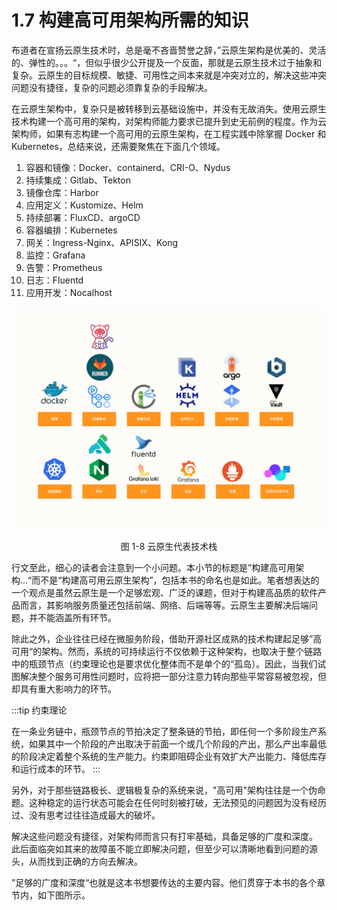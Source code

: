 # 1.7 构建高可用架构所需的知识

布道者在宣扬云原生技术时，总是毫不吝啬赞誉之辞，”云原生架构是优美的、灵活的、弹性的。。。“，但似乎很少公开提及一个反面，那就是云原生技术过于抽象和复杂。云原生的目标规模、敏捷、可用性之间本来就是冲突对立的，解决这些冲突问题没有捷径，复杂的问题必须靠复杂的手段解决。

在云原生架构中，复杂只是被转移到云基础设施中，并没有无故消失。使用云原生技术构建一个高可用的架构，对架构师能力要求已提升到史无前例的程度。作为云架构师，如果有志构建一个高可用的云原生架构，在工程实践中除掌握 Docker 和 Kubernetes，总结来说，还需要聚焦在下面几个领域。

1. 容器和镜像：Docker、containerd、CRI-O、Nydus
2. 持续集成：Gitlab、Tekton
3. 镜像仓库：Harbor
4. 应用定义：Kustomize、Helm
5. 持续部署：FluxCD、argoCD
6. 容器编排：Kubernetes
6. 网关：Ingress-Nginx、APISIX、Kong
7. 监控：Grafana
8. 告警：Prometheus
9. 日志：Fluentd
10. 应用开发：Nocalhost

<div  align="center">
	<img src="../assets/tech.jpeg" width = "600"  align=center />
	<p>图 1-8 云原生代表技术栈</p>
</div>

行文至此，细心的读者会注意到一个小问题。本小节的标题是”构建高可用架构...“而不是“构建高可用云原生架构”，包括本书的命名也是如此。笔者想表达的一个观点是虽然云原生是一个足够宏观、广泛的课题，但对于构建高品质的软件产品而言，其影响服务质量还包括前端、网络、后端等等。云原生主要解决后端问题，并不能涵盖所有环节。

除此之外，企业往往已经在微服务阶段，借助开源社区成熟的技术构建起足够”高可用“的架构。然而，系统的可持续运行不仅依赖于这种架构，也取决于整个链路中的瓶颈节点（约束理论也是要求优化整体而不是单个的“孤岛）。因此，当我们试图解决整个服务可用性问题时，应将把一部分注意力转向那些平常容易被忽视，但却具有重大影响力的环节。

:::tip 约束理论

在一条业务链中，瓶颈节点的节拍决定了整条链的节拍，即任何一个多阶段生产系统，如果其中一个阶段的产出取决于前面一个或几个阶段的产出，那么产出率最低的阶段决定着整个系统的生产能力。约束即阻碍企业有效扩大产出能力、降低库存和运行成本的环节。
:::

另外，对于那些链路极长、逻辑极复杂的系统来说，"高可用"架构往往是一个伪命题。这种稳定的运行状态可能会在任何时刻被打破，无法预见的问题因为没有经历过、没有思考过往往造成最大的破坏。

解决这些问题没有捷径，对架构师而言只有打牢基础，具备足够的广度和深度。 此后面临突如其来的故障虽不能立即解决问题，但至少可以清晰地看到问题的源头，从而找到正确的方向去解决。

”足够的广度和深度“也就是这本书想要传达的主要内容。他们贯穿于本书的各个章节内，如下图所示。

